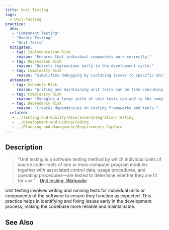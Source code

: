 ```yaml
---
title: Unit Testing
tags: 
  - Unit-Testing
practice:
  aka: 
   - "Component Testing"
   - "Module Testing"
   - "Unit Tests"
  mitigates:
   - tag: Implementation Risk
     reason: "Ensures that individual components work correctly."
   - tag: Regression Risk
     reason: "Detects regressions early in the development cycle."
   - tag: Complexity Risk
     reason: "Simplifies debugging by isolating issues to specific units."
  attendant:
   - tag: Schedule Risk
     reason: "Writing and maintaining unit tests can be time-consuming."
   - tag: Complexity Risk
     reason: "Managing a large suite of unit tests can add to the complexity."
   - tag: Dependency Risk
     reason: "Creates dependencies on testing frameworks and tools."
  related:
   - ../Testing-and-Quality-Assurance/Integration-Testing
   - ../Development-and-Coding/Coding
   - ../Planning-and-Management/Requirements-Capture
---
```


<PracticeIntro details={frontMatter.practice} /> 

## Description

> "Unit testing is a software testing method by which individual units of source code—sets of one or more computer program modules together with associated control data, usage procedures, and operating procedures—are tested to determine whether they are fit for use." - [Unit testing, _Wikipedia_](https://en.wikipedia.org/wiki/Unit_testing)

Unit testing involves writing and running tests for individual units or components of the software to ensure they function as expected. This practice helps in identifying and fixing issues early in the development process, making the codebase more reliable and maintainable.

## See Also

<TagList tag="Unit-Testing" />
